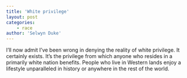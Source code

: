 ```yaml
---
title: 'White privilege'
layout: post
categories:
    - race
author: 'Selwyn Duke'
---
```


I’ll now admit I’ve been wrong in denying the reality of white privilege. It certainly exists. It’s the privilege from which anyone who resides in a primarily white nation benefits. People who live in Western lands enjoy a lifestyle unparalleled in history or anywhere in the rest of the world.